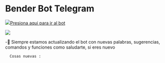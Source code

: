 # Bender Bot Telegram
<p><a href="https://t.me/Testklbot"><img src="https://img.icons8.com/color/48/000000/telegram-app.png"/>Presiona aqui para ir al bot</a></p>
<a href="https://github.com/v2414/benderbot-/blob/master/LICENSE"><img src="https://img.shields.io/badge/License-MIT-blue.svg"></a>

-🚀 Siempre estamos actualizando el bot con nuevas palabras, sugerencias, comandos y funciones
    como saludarte, si eres nuevo 
    
      Cosas nuevas :
        
        
